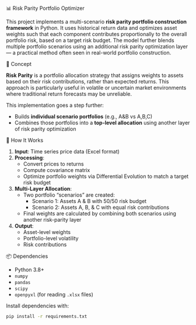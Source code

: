 📊 Risk Parity Portfolio Optimizer

This project implements a multi-scenario **risk parity portfolio construction framework** in Python. It uses historical return data and optimizes asset weights such that each component contributes proportionally to the overall portfolio risk, based on a target risk budget. The model further blends multiple portfolio scenarios using an additional risk parity optimization layer — a practical method often seen in real-world portfolio construction.

🧠 Concept

**Risk Parity** is a portfolio allocation strategy that assigns weights to assets based on their risk contributions, rather than expected returns. This approach is particularly useful in volatile or uncertain market environments where traditional return forecasts may be unreliable.

This implementation goes a step further:
- Builds **individual scenario portfolios** (e.g., A&B vs A,B,C)
- Combines those portfolios into a **top-level allocation** using another layer of risk parity optimization

🚀 How It Works

1. **Input**: Time series price data (Excel format)
2. **Processing**:
   - Convert prices to returns
   - Compute covariance matrix
   - Optimize portfolio weights via Differential Evolution to match a target risk budget
3. **Multi-Layer Allocation**:
   - Two portfolio “scenarios” are created:
     - Scenario 1: Assets A & B with 50/50 risk budget
     - Scenario 2: Assets A, B, & C with equal risk contributions
   - Final weights are calculated by combining both scenarios using another risk-parity layer
4. **Output**:
   - Asset-level weights
   - Portfolio-level volatility
   - Risk contributions

📦 Dependencies

- Python 3.8+
- `numpy`
- `pandas`
- `scipy`
- `openpyxl` (for reading `.xlsx` files)

Install dependencies with:

```bash
pip install -r requirements.txt

